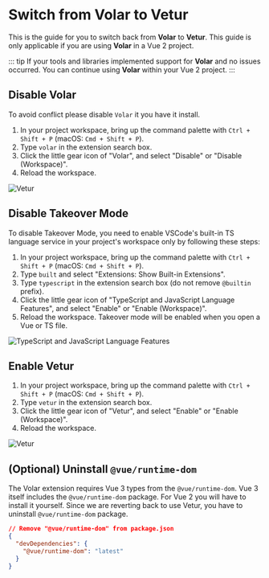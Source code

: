 # Switch from Volar to Vetur

This is the guide for you to switch back from **Volar** to **Vetur**. This guide is only applicable if you are using **Volar** in a Vue 2 project.

::: tip
If your tools and libraries implemented support for **Volar** and no issues occurred. You can continue using **Volar** within your Vue 2 project.
:::

## Disable Volar

To avoid conflict please disable `Volar` it you have it install.

1. In your project workspace, bring up the command palette with `Ctrl + Shift + P` (macOS: `Cmd + Shift + P`).
1. Type `volar` in the extension search box.
1. Click the little gear icon of "Volar", and select "Disable" or "Disable (Workspace)".
1. Reload the workspace.

![Vetur](/resources/screenshots/vscode-disable-volar.png)

## Disable Takeover Mode

To disable Takeover Mode, you need to enable VSCode's built-in TS language service in your project's workspace only by following these steps:

1. In your project workspace, bring up the command palette with `Ctrl + Shift + P` (macOS: `Cmd + Shift + P`).
1. Type `built` and select "Extensions: Show Built-in Extensions".
1. Type `typescript` in the extension search box (do not remove `@builtin` prefix).
1. Click the little gear icon of "TypeScript and JavaScript Language Features", and select "Enable" or "Enable (Workspace)".
1. Reload the workspace. Takeover mode will be enabled when you open a Vue or TS file.

![TypeScript and JavaScript Language Features](/resources/screenshots/takeover-mode.png)


## Enable Vetur

1. In your project workspace, bring up the command palette with `Ctrl + Shift + P` (macOS: `Cmd + Shift + P`).
1. Type `vetur` in the extension search box.
1. Click the little gear icon of "Vetur", and select "Enable" or "Enable (Workspace)".
1. Reload the workspace.

![Vetur](/resources/screenshots/vscode-enable-vetur.png)

## (Optional) Uninstall `@vue/runtime-dom`

The Volar extension requires Vue 3 types from the `@vue/runtime-dom`. Vue 3 itself includes the `@vue/runtime-dom` package. For Vue 2 you will have to install it yourself. Since we are reverting back to use Vetur, you have to uninstall `@vue/runtime-dom` package.

```json
// Remove "@vue/runtime-dom" from package.json
{
  "devDependencies": {
    "@vue/runtime-dom": "latest"
  }
}
```

